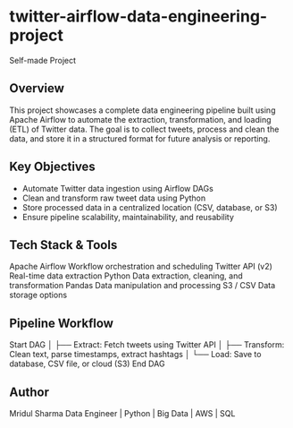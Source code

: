 # twitter-airflow-data-engineering-project
Self-made Project

## Overview

This project showcases a complete data engineering pipeline built using Apache Airflow to automate the extraction, transformation, and loading (ETL) of Twitter data. The goal is to collect tweets, process and clean the data, and store it in a structured format for future analysis or reporting.

## Key Objectives

- Automate Twitter data ingestion using Airflow DAGs
- Clean and transform raw tweet data using Python
- Store processed data in a centralized location (CSV, database, or S3)
- Ensure pipeline scalability, maintainability, and reusability

## Tech Stack & Tools
	                
Apache Airflow	      Workflow orchestration and scheduling
Twitter API (v2)	    Real-time data extraction
Python	              Data extraction, cleaning, and transformation
Pandas	              Data manipulation and processing
S3 / CSV	            Data storage options

 ## Pipeline Workflow

Start DAG
   │
   ├── Extract: Fetch tweets using Twitter API
   │
   ├── Transform: Clean text, parse timestamps, extract hashtags
   │
   └── Load: Save to database, CSV file, or cloud (S3)
End DAG

## Author

Mridul Sharma
Data Engineer | Python | Big Data | AWS | SQL
